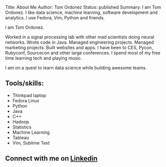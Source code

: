 Title: About Me
Author: Tom Ordonez
Status: published
Summary: I am Tom Ordonez. I like data science, machine learning, software development and analytics. I use Fedora, Vim, Python and friends.

I am Tom Ordonez.

Worked in a signal processing lab with other mad scientists doing neural networks. Wrote code in Java. Managed engineering projects. Managed marketing projects. Built websites and apps. I have been to CES, Pycon, Rubyconf, Sourcecon and other large conferences. I spend most of my free time learning tech and playing music.

I am on a quest to learn data science while building awesome teams.

## Tools/skills:

* Thinkpad laptop
* Fedora Linux
* Python
* Java
* C++
* Hadoop
* Statistics
* Machine Learning
* Tableau
* Vim, Sublime Text


## Connect with me on <a href="https://www.linkedin.com/in/tomordonez/" target="_blank">Linkedin</a>
